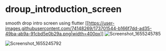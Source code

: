 # droup_introduction_screen
 smooth drop intro screen using flutter
[[https://user-images.githubusercontent.com/74148269/173701544-b166f7dd-ad35-49ba-ab9a-91cbd5e0b29a.png|width=400px]] 
![Screenshot_1655245785](https://user-images.githubusercontent.com/74148269/173701544-b166f7dd-ad35-49ba-ab9a-91cbd5e0b29a.png )

![Screenshot_1655245792](https://user-images.githubusercontent.com/74148269/173703306-a6314bd7-b340-4d81-a97c-55bf121bda82.png)
